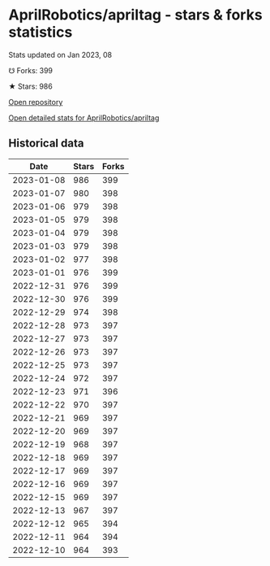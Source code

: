 # AprilRobotics/apriltag - stars & forks statistics

Stats updated on Jan 2023, 08

☋ Forks: 399

★ Stars: 986

[Open repository](https://github.com/AprilRobotics/apriltag)

[Open detailed stats for AprilRobotics/apriltag](https://reviewgithub.com/rep/AprilRobotics/apriltag)

## Historical data
| Date | Stars | Forks |
|------|-------|-------|
| 2023-01-08 | 986 | 399 | 
| 2023-01-07 | 980 | 398 | 
| 2023-01-06 | 979 | 398 | 
| 2023-01-05 | 979 | 398 | 
| 2023-01-04 | 979 | 398 | 
| 2023-01-03 | 979 | 398 | 
| 2023-01-02 | 977 | 398 | 
| 2023-01-01 | 976 | 399 | 
| 2022-12-31 | 976 | 399 | 
| 2022-12-30 | 976 | 399 | 
| 2022-12-29 | 974 | 398 | 
| 2022-12-28 | 973 | 397 | 
| 2022-12-27 | 973 | 397 | 
| 2022-12-26 | 973 | 397 | 
| 2022-12-25 | 973 | 397 | 
| 2022-12-24 | 972 | 397 | 
| 2022-12-23 | 971 | 396 | 
| 2022-12-22 | 970 | 397 | 
| 2022-12-21 | 969 | 397 | 
| 2022-12-20 | 969 | 397 | 
| 2022-12-19 | 968 | 397 | 
| 2022-12-18 | 969 | 397 | 
| 2022-12-17 | 969 | 397 | 
| 2022-12-16 | 969 | 397 | 
| 2022-12-15 | 969 | 397 | 
| 2022-12-13 | 967 | 397 | 
| 2022-12-12 | 965 | 394 | 
| 2022-12-11 | 964 | 394 | 
| 2022-12-10 | 964 | 393 | 

